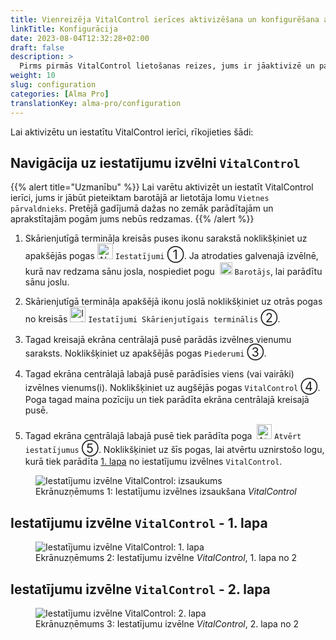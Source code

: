 ```yaml
---
title: Vienreizēja VitalControl ierīces aktivizēšana un konfigurēšana automātiskā barotāja iestatījumos
linkTitle: Konfigurācija
date: 2023-08-04T12:32:28+02:00
draft: false
description: >
  Pirms pirmās VitalControl lietošanas reizes, jums ir jāaktivizē un pareizi jākonfigurē to Alma Pro barotāja iestatījumos.
weight: 10
slug: configuration
categories: [Alma Pro]
translationKey: alma-pro/configuration
---
```


Lai aktivizētu un iestatītu VitalControl ierīci, rīkojieties šādi:

## Navigācija uz iestatījumu izvēlni `VitalControl`

{{% alert title="Uzmanību" %}}
Lai varētu aktivizēt un iestatīt VitalControl ierīci, jums ir jābūt pieteiktam barotājā ar lietotāja lomu `Vietnes pārvaldnieks`. Pretējā gadījumā dažas no zemāk parādītajām un aprakstītajām pogām jums nebūs redzamas.
{{% /alert %}}

1. Skārienjutīgā termināļa kreisās puses ikonu sarakstā noklikšķiniet uz apakšējās pogas <img src="/icons/gear.svg" width="25" align="bottom" alt="Alma Pro: Iestatījumu izvēlne" title="Iestatījumi"/> `Iestatījumi` <span style="font-size: 140%">➀</span>. Ja atrodaties galvenajā izvēlnē, kurā nav redzama sānu josla, nospiediet pogu &nbsp;<img src="/icons/feeder.svg" width="20" align="bottom" alt="Alma Pro: Barotāja izvēlne" title="Barotāja izvēlne"/> `Barotājs`, lai parādītu sānu joslu.

1. Skārienjutīgā termināļa apakšējā ikonu joslā noklikšķiniet uz otrās pogas no kreisās <img src="/icons/touch-gear.svg" width="25" align="bottom" alt="Iestatījumi Skārienjutīgais terminālis" title="Iestatījumi Skārienjutīgais"/> `Iestatījumi Skārienjutīgais terminālis` <span style="font-size: 140%">➁</span>.

1. Tagad kreisajā ekrāna centrālajā pusē parādās izvēlnes vienumu saraksts. Noklikšķiniet uz apakšējās pogas `Piederumi` <span style="font-size: 140%">➂</span>.

1. Tagad ekrāna centrālajā labajā pusē parādīsies viens (vai vairāki) izvēlnes vienums(i). Noklikšķiniet uz augšējās pogas `VitalControl` <span style="font-size: 140%">➃</span>. Poga tagad maina pozīciju un tiek parādīta ekrāna centrālajā kreisajā pusē.

1. Tagad ekrāna centrālajā labajā pusē tiek parādīta poga &nbsp;<img src="/icons/actions/edit.svg" width="24" align="bottom" alt="Atvērt iestatījumus" title="Atvērt iestatījumus VitalControl" /> `Atvērt iestatījumus` <span style="font-size: 140%">➄</span>. Noklikšķiniet uz šīs pogas, lai atvērtu uznirstošo logu, kurā tiek parādīta [1. lapa](#settings-menu-vitalcontrol---page-1) no iestatījumu izvēlnes `VitalControl`.

<figure class="figure" style="margin-top: 5px;">
    <img src="../images/open-settings-vitalcontrol.png" class="border border-2 figure-img img-fluid rounded p-3" align="bottom" alt="Iestatījumu izvēlne VitalControl: izsaukums" title="Izsaukt iestatījumu izvēlni VitalControl" />
    <figcaption class="figure-caption fs-6">Ekrānuzņēmums 1: Iestatījumu izvēlnes izsaukšana <span style="font-style: italic;">VitalControl</span></figcaption>
</figure>

## Iestatījumu izvēlne `VitalControl` - 1. lapa

<figure class="figure" style="margin-top: 5px;">
    <img src="../images/settings-vitalcontrol-1.png" class="border border-2 figure-img img-fluid rounded p-3" align="bottom" alt="Iestatījumu izvēlne VitalControl: 1. lapa" title="Iestatījumi VitalControl (1)" />
    <figcaption class="figure-caption fs-6">Ekrānuzņēmums 2: Iestatījumu izvēlne <span style="font-style: italic;">VitalControl</span>, 1. lapa no 2</figcaption>
</figure>

## Iestatījumu izvēlne `VitalControl` - 2. lapa

<figure class="figure" style="margin-top: 5px;">
    <img src="../images/settings-vitalcontrol-1.png" class="border border-2 figure-img img-fluid rounded p-3" align="bottom" alt="Iestatījumu izvēlne VitalControl: 2. lapa" title="Iestatījumi VitalControl (2)" />
    <figcaption class="figure-caption fs-6">Ekrānuzņēmums 3: Iestatījumu izvēlne <span style="font-style: italic;">VitalControl</span>, 2. lapa no 2</figcaption>
</figure>
